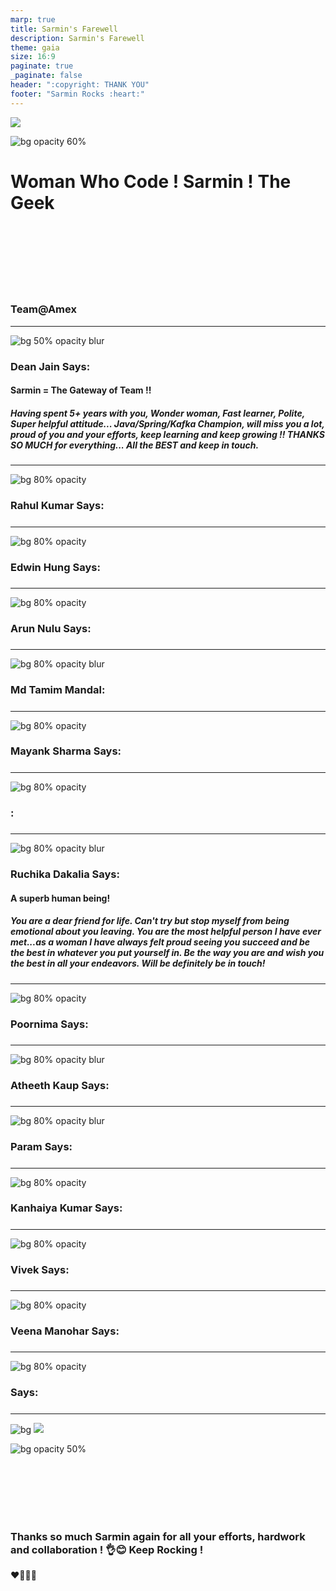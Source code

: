 ```yaml
---
marp: true
title: Sarmin's Farewell
description: Sarmin's Farewell
theme: gaia
size: 16:9
paginate: true
_paginate: false
header: ":copyright: THANK YOU"
footer: "Sarmin Rocks :heart:"
---
```

![](#012)

![bg opacity 60%](http://img.picturequotes.com/2/542/541515/goodbye-quote-1.jpg)

# <!--fit--> Woman Who Code ! **Sarmin** ! The Geek

<br /> <br />
<br/><br/>
<br/><br/>

### Team@Amex

<!-- This is presenter note. You can write down notes through HTML comment. -->
---
![bg 50% opacity blur](https://avatars.githubusercontent.com/deanjain)

### Dean Jain Says:

#### Sarmin = The Gateway of Team !!

##### Having spent 5+ years with you, Wonder woman, Fast learner, Polite, Super helpful attitude... Java/Spring/Kafka Champion, will miss you a lot, proud of you and your efforts, keep learning and keep growing !! THANKS SO MUCH for everything... All the BEST and keep in touch.

<!-- _class: lead -->

<style scoped> { font-size:24px;}</style>
---
![bg 80% opacity ](https://cdn2.hubspot.net/hubfs/53/00-Blog_Thinkstock_Images/what-is-a-pillar-page-seo.png)

### Rahul Kumar Says:
####  
##### 

<!-- _class: lead -->
<style scoped> { font-size:24px;}</style>
---
![bg 80% opacity ](https://images.unsplash.com/photo-1499810631641-541e76d678a2?ixid=MnwxMjA3fDB8MHxwaG90by1wYWdlfHx8fGVufDB8fHx8&ixlib=rb-1.2.1&auto=format&fit=crop&w=1050&q=80)

### Edwin Hung Says:
####  
##### 
<!-- _class: lead -->
<style scoped> { font-size:24px;}</style>
---

![bg 80% opacity ](https://stickybranding.com/wp-content/uploads/2010/05/smart-dedicated-hardworking.jpg)

### Arun Nulu Says:
####  
##### 

<!-- _class: lead -->
<style scoped> { font-size:24px;}</style>
---
![bg 80% opacity blur](https://www.blueline.ca/wp-content/uploads/2019/05/8462441f2a27d8cdd8b6b8f475b97ecb.jpg)

### Md Tamim Mandal:
####  
##### 
<!-- _class: lead -->
<style scoped> { font-size:24px;}</style>
---
![bg 80% opacity ](https://st2.depositphotos.com/1173077/9002/i/950/depositphotos_90029262-stock-photo-morning-pray-at-beautiful-landscape.jpg)

### Mayank Sharma Says:
####  
##### 
<!-- _class: lead -->
<style scoped> { font-size:24px;}</style>
---
![bg 80% opacity ](https://www.wikihow.com/images/thumb/9/96/Be-Knowledgeable-Step-1-Version-3.jpg/aid161148-v4-728px-Be-Knowledgeable-Step-1-Version-3.jpg.webp)

### :
####  
##### 
<!-- _class: lead -->
<style scoped> { font-size:24px;}</style>
---
![bg 80% opacity blur](https://www.franksonnenbergonline.com/wp-content/uploads/2021/04/image_how-to-prove-that-youre-dependable.jpg)

### Ruchika Dakalia Says:
####  A superb human being!
##### You are a dear friend for life. Can't try but stop myself from being emotional about you leaving. You are the most helpful person I have ever met...as a woman I have always felt proud seeing you succeed and be the best in whatever you put yourself in. Be the way you are and wish you the best in all your endeavors. Will be definitely be in touch!

<!-- _class: lead -->
<style scoped> { font-size:24px;}</style>
---
![bg 80% opacity ](https://assets.entrepreneur.com/content/3x2/2000/20190812184546-GettyImages-1009803562.jpeg)

### Poornima Says:
#### 
##### 
<!-- _class: lead -->
<style scoped> { font-size:24px;}</style>
---
![bg 80% opacity blur](https://www.stevenswonderblogs.com/wp-content/uploads/2018/12/discipline-300x300.jpg)

### Atheeth Kaup Says:
####  
##### 
<!-- _class: lead -->
<style scoped> { font-size:24px;}</style>
---
![bg 80% opacity blur](https://www.stevenswonderblogs.com/wp-content/uploads/2018/12/discipline-300x300.jpg)

### Param Says:
####  
##### 
<!-- _class: lead -->
<style scoped> { font-size:24px;}</style>
---
![bg 80% opacity ](http://www.selfvirtue.com/wp-content/uploads/2017/03/superhero-costumes-for-men.jpg)

### Kanhaiya Kumar Says:
####  
##### 
<!-- _class: lead -->
<style scoped> { font-size:24px;}</style>
---
![bg 80% opacity ](https://www.fght.org/wp-content/uploads/2013/01/Stronghold.jpg)

### Vivek Says:
#### 
##### 
<!-- _class: lead -->
<style scoped> { font-size:24px;}</style>
---
![bg 80% opacity ](https://miro.medium.com/max/2880/1*a911Z2_Di2fK7z7Qfg5r_A.jpeg)

### Veena Manohar Says:
#### 
##### 
<!-- _class: lead -->
<style scoped> { font-size:24px;}</style>

---
![bg 80% opacity ](https://cdp.azureedge.net/products-private/prod/b85c66d2-a7e7-45eb-b7ad-cb74fbc7d77f/e84411b3-3c44-43d0-a7be-ac7901602bfa/00000000-0000-0000-0000-000000000000/9986bbaa-ce48-4289-8b3c-ac6f0029acec/2ac41368-60ae-4b50-a7cc-ad6400fc8e20/6000000001.jpg)

### Says:
#### 
##### 
<!-- _class: lead -->
<style scoped> { font-size:24px;}</style>
---
![bg](#123)
![](#fff)

![bg opacity 50%](https://dogtrainingobedienceschool.com/pic/4526090_full-missing-work-colleagues-quotes-goodbye-quotes.jpg)

<br><br><br><br>
<br>

### Thanks so much Sarmin again for all your efforts, hardwork and collaboration ! :ok_hand::blush: Keep Rocking !

 :heart::purple_heart::green_heart::blue_heart:
